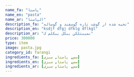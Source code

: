 ```yaml
---
name_fa: "پاستا"
name_en: "pasta"
name_ar: "الپاستا"
description_fa: "تحیه شده از گوشت تازه گوسفند و گوساله"
description_en: "ksdjf dfgj dfklg dflkgl"
description_ar: "نمیبتلکن یبکل یبکلم ک"
price: 300000
type: item
image: pasta.jpg
category_id: farangi
ingredients_fa: [سس, پاستا, سبزی]
ingredients_en: [سس, پاستا, سبزی]
ingredients_ar: [سس, پاستا, سبزی]
---
```


